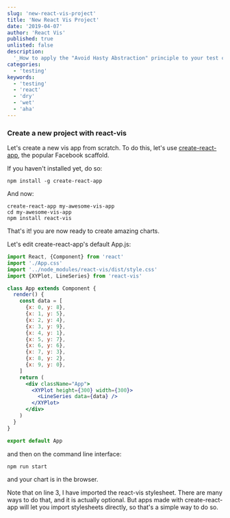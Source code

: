 ```yaml
---
slug: 'new-react-vis-project'
title: 'New React Vis Project'
date: '2019-04-07'
author: 'React Vis'
published: true
unlisted: false
description:
  '_How to apply the "Avoid Hasty Abstraction" principle to your test code._'
categories:
  - 'testing'
keywords:
  - 'testing'
  - 'react'
  - 'dry'
  - 'wet'
  - 'aha'
---
```


### Create a new project with react-vis

Let's create a new vis app from scratch. To do this, let's use
[create-react-app](https://github.com/facebookincubator/create-react-app), the
popular Facebook scaffold.

If you haven't installed yet, do so:

```
npm install -g create-react-app
```

And now:

```
create-react-app my-awesome-vis-app
cd my-awesome-vis-app
npm install react-vis
```

That's it! you are now ready to create amazing charts.

Let's edit create-react-app's default App.js:

```jsx
import React, {Component} from 'react'
import './App.css'
import '../node_modules/react-vis/dist/style.css'
import {XYPlot, LineSeries} from 'react-vis'

class App extends Component {
  render() {
    const data = [
      {x: 0, y: 8},
      {x: 1, y: 5},
      {x: 2, y: 4},
      {x: 3, y: 9},
      {x: 4, y: 1},
      {x: 5, y: 7},
      {x: 6, y: 6},
      {x: 7, y: 3},
      {x: 8, y: 2},
      {x: 9, y: 0},
    ]
    return (
      <div className="App">
        <XYPlot height={300} width={300}>
          <LineSeries data={data} />
        </XYPlot>
      </div>
    )
  }
}

export default App
```

and then on the command line interface:

```
npm run start
```

and your chart is in the browser.

Note that on line 3, I have imported the react-vis stylesheet. There are many
ways to do that, and it is actually optional. But apps made with
create-react-app will let you import stylesheets directly, so that's a simple
way to do so.
